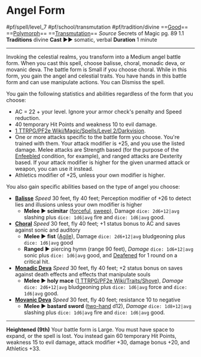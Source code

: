 # Angel Form
#pf/spell/level_7 #pf/school/transmutation #pf/tradition/divine
==[Good](../../../Traits/Good.md)== ==[Polymorph](../../../Traits/Polymorph.md)== ==[Transmutation](../../../Traits/Transmutation.md)==
*Source* Secrets of Magic pg. 89 1.1
**Traditions** divine
**Cast** ►► somatic, verbal
**Duration** 1 minute

---
Invoking the celestial realms, you transform into a Medium angel battle form. When you cast this spell, choose balisse, choral, monadic deva, or movanic deva. The battle form is Small if you choose choral. While in this form, you gain the angel and celestial traits. You have hands in this battle form and can use manipulate actions. You can Dismiss the spell.

You gain the following statistics and abilities regardless of the form that you choose:
- AC = 22 + your level. Ignore your armor check's penalty and Speed reduction.
- 40 temporary Hit Points and weakness 10 to evil damage.
- [1 TTRPG/PF2e Wiki/Magic/Spells/Level 2/Darkvision](1%20TTRPG/PF2e%20Wiki/Magic/Spells/Level%202/Darkvision).
- One or more attacks specific to the battle form you choose. You're trained with them. Your attack modifier is +25, and you use the listed damage. Melee attacks are Strength based (for the purpose of the [Enfeebled](../../../Conditions/Enfeebled.md) condition, for example), and ranged attacks are Dexterity based. If your attack modifier is higher for the given unarmed attack or weapon, you can use it instead.
- Athletics modifier of +25, unless your own modifier is higher.

You also gain specific abilities based on the type of angel you choose:
- **[Balisse](Balisse)** *Speed* 30 feet, fly 40 feet; Perception modifier of +26 to detect lies and illusions unless your own modifier is higher
	- **Melee ► scimitar** ([forceful](forceful), [sweep](sweep)), Damage `dice: 2d6+12|avg` slashing plus `dice: 1d6|avg` fire and `dice: 1d6|avg` good.
- **[Choral](Choral)** *Speed* 30 feet, fly 40 feet; +1 status bonus to AC and saves against sonic and auditory
	- **Melee ► fist** ([Agile](../../../Traits/Agile.md)), Damage `dice: 2d6+12|avg` bludgeoning plus `dice: 1d6|avg` good
	- **Ranged** ► piercing hymn (range 90 feet), *Damage* `dice: 1d6+12|avg` sonic plus `dice: 1d6|avg` good, and [Deafened](../../../Conditions/Deafened.md) for 1 round on a critical hit.
- **[Monadic Deva](Monadic%20Deva)** *Speed* 30 feet, fly 40 feet; +2 status bonus on saves against death effects and effects that manipulate souls
	- **Melee ► holy mace** ([1 TTRPG/PF2e Wiki/Traits/Shove](1%20TTRPG/PF2e%20Wiki/Traits/Shove)), *Damage* `dice: 2d6+12|avg` bludgeoning plus `dice: 1d6|avg` force and `dice: 1d6|avg` good.
- **[Movanic Deva](Movanic%20Deva)** *Speed* 30 feet, fly 40 feet; resistance 10 to negative
	- **Melee ► bastard sword** ([two-hand](two-hand) d12), *Damage* `dice: 1d8+12|avg` slashing plus `dice: 1d6|avg` fire and `dice: 1d6|avg` good.

<hr>

**Heightened (9th)** Your battle form is Large. You must have space to expand, or the spell is lost. You instead gain 60 temporary Hit Points, weakness 15 to evil damage, attack modifier +30, damage bonus +20, and Athletics +33.